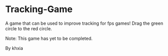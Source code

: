 # Tracking-Game

A game that can be used to improve tracking for fps games! Drag the green circle to the red circle. 

Note: This game has yet to be completed.

By khxia

